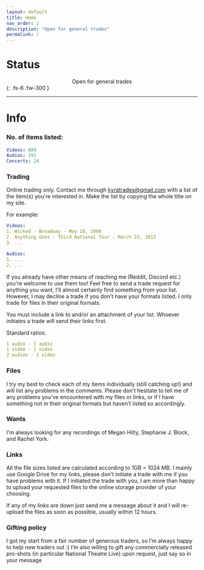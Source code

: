```yaml
---
layout: default
title: Home
nav_order: 1
description: "Open for general trades"
permalink: /
---
```


# Status

<center>Open for general trades</center>
{: .fs-6 .fw-300 }

---

# Info

### No. of items listed:
```yaml
Videos: 889
Audios: 191
Concerts: 24
```

### Trading
Online trading only. Contact me through <a href="mailto:kyratrades@gmail.com?subject=Trade%20request">kyratrades@gmail.com</a> with a list of the item(s) you're interested in. Make the list by copying the whole title on my site.

For example:
```yaml
Videos:
1. Wicked - Broadway - May 28, 2006
2. Anything Goes - Third National Tour - March 23, 2013
3. ...

Audios:
1. ...
2. ...
```

If you already have other means of reaching me (Reddit, Discord etc.) you're welcome to use them too! Feel free to send a trade request for anything you want, I'll almost certainly find something from your list. However, I may decline a trade if you don't have your formats listed. I only trade for files in their original formats.

You must include a link to and/or an attachment of your list. Whoever initiates a trade will send their links first.

Standard ratios:
```yaml
1 audio - 1 audio
1 video - 1 video
2 audios - 1 video
```

### Files
I try my best to check each of my items individually (still catching up!) and will list any problems in the comments. Please don’t hesitate to tell me of any problems you've encountered with my files or links, or if I have something not in their original formats but haven’t listed so accordingly.

### Wants
I'm always looking for any recordings of Megan Hilty, Stephanie J. Block, and Rachel York.

### Links
All the file sizes listed are calculated according to 1GB = 1024 MB. I mainly use Google Drive for my links, please don’t initiate a trade with me if you have problems with it. If I initiated the trade with you, I am more than happy to upload your requested files to the online storage provider of your choosing.

If any of my links are down just send me a message about it and I will re-upload the files as soon as possible, usually within 12 hours.
 
### Gifting policy
I got my start from a fair number of generous traders, so I’m always happy to help new traders out :) I’m also willing to gift any commercially released pro-shots (in particular National Theatre Live) upon request, just say so in your message
